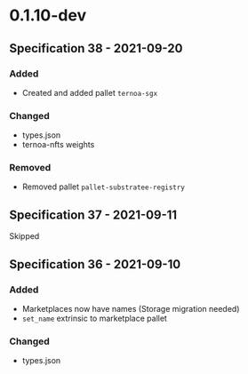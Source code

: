 # 0.1.10-dev

## Specification 38 - 2021-09-20
### Added
- Created and added pallet `ternoa-sgx`
### Changed
- types.json
- ternoa-nfts weights
### Removed
- Removed pallet `pallet-substratee-registry`

## Specification 37 - 2021-09-11
Skipped

## Specification 36 - 2021-09-10
### Added
- Marketplaces now have names (Storage migration needed)
- `set_name` extrinsic to marketplace pallet
### Changed
- types.json